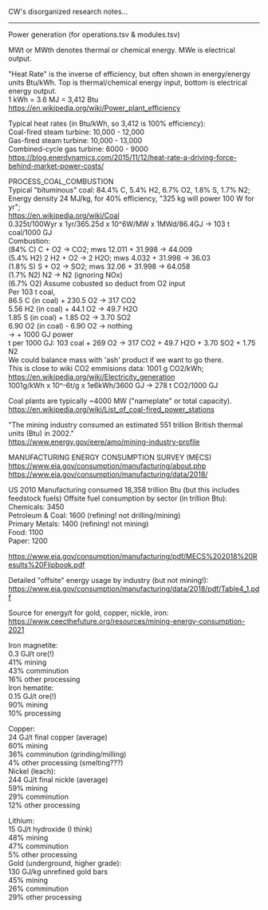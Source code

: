 CW's disorganized research notes...


***
Power generation (for operations.tsv & modules.tsv)


MWt or MWth denotes thermal or chemical energy. MWe is electrical output.

"Heat Rate" is the inverse of efficiency, but often shown in energy/energy units Btu/kWh. Top is thermal/chemical energy input, bottom is electrical energy output.  
1 kWh = 3.6 MJ = 3,412 Btu  
https://en.wikipedia.org/wiki/Power_plant_efficiency

Typical heat rates (in Btu/kWh, so 3,412 is 100% efficiency):  
Coal-fired steam turbine: 10,000 - 12,000  
Gas-fired steam turbine: 10,000 - 13,000  
Combined-cycle gas turbine: 6000 - 9000  
https://blog.enerdynamics.com/2015/11/12/heat-rate-a-driving-force-behind-market-power-costs/



PROCESS_COAL_COMBUSTION  
Typical "bituminous" coal: 84.4% C, 5.4% H2, 6.7% O2, 1.8% S, 1.7% N2;  
Energy density 24 MJ/kg, for 40% efficiency, "325 kg will power 100 W for yr";  
https://en.wikipedia.org/wiki/Coal  
0.325t/100Wyr x 1yr/365.25d x 10^6W/MW x 1MWd/86.4GJ -> 103 t coal/1000 GJ  
Combustion:  
(84% C) C + O2 -> CO2; mws 12.011 + 31.998 -> 44.009  
(5.4% H2) 2 H2 + O2 -> 2 H2O; mws 4.032 + 31.998 -> 36.03  
(1.8% S) S + O2 -> SO2; mws 32.06 + 31.998 -> 64.058  
(1.7% N2) N2 -> N2 (ignoring NOx)  
(6.7% O2) Assume cobusted so deduct from O2 input  
Per 103 t coal,  
86.5 C (in coal) + 230.5 O2 -> 317 CO2  
5.56 H2 (in coal) + 44.1 O2 -> 49.7 H2O  
1.85 S (in coal) + 1.85 O2 -> 3.70 SO2  
6.90 O2 (in coal) - 6.90 O2 -> nothing  
	-> + 1000 GJ power  
t per 1000 GJ: 103 coal + 269 O2 -> 317 CO2 + 49.7 H2O + 3.70 SO2 + 1.75 N2  
We could balance mass with 'ash' product if we want to go there.  
This is close to wiki CO2 emmisions data: 1001 g CO2/kWh;  
https://en.wikipedia.org/wiki/Electricity_generation  
1001g/kWh x 10^-6t/g x 1e6kWh/3600 GJ -> 278 t CO2/1000 GJ  


Coal plants are typically ~4000 MW ("nameplate" or total capacity).  
https://en.wikipedia.org/wiki/List_of_coal-fired_power_stations


"The mining industry consumed an estimated 551 trillion British thermal units (Btu) in 2002."  
https://www.energy.gov/eere/amo/mining-industry-profile  

MANUFACTURING ENERGY CONSUMPTION SURVEY (MECS)  
https://www.eia.gov/consumption/manufacturing/about.php  
https://www.eia.gov/consumption/manufacturing/data/2018/  

US 2010 Manufacturing consumed 18,358 trillion Btu (but this includes feedstock fuels)
Offsite fuel consumption by sector (in trillion Btu):  
Chemicals:        3450  
Petroleum & Coal: 1600 (refining! not drilling/mining)  
Primary Metals:   1400  (refining! not mining)  
Food:             1100  
Paper:            1200  

https://www.eia.gov/consumption/manufacturing/pdf/MECS%202018%20Results%20Flipbook.pdf

Detailed "offsite" energy usage by industry (but not mining!):  
https://www.eia.gov/consumption/manufacturing/data/2018/pdf/Table4_1.pdf

Source for energy/t for gold, copper, nickle, iron:  
https://www.ceecthefuture.org/resources/mining-energy-consumption-2021  

Iron magnetite:  
0.3 GJ/t ore(!)  
41% mining  
43% comminution  
16% other processing  
Iron hematite:  
0.15 GJ/t ore(!)  
90% mining  
10% processing  

Copper:  
24 GJ/t final copper (average)  
60% mining  
36% comminution (grinding/milling)  
4% other processing (smelting???)  
Nickel (leach):  
244 GJ/t final nickle (average)  
59% mining  
29% comminution  
12% other processing  

Lithium:  
15 GJ/t hydroxide (I think)  
48% mining  
47% comminution  
5% other processing  
Gold (underground, higher grade):  
130 GJ/kg unrefined gold bars  
45% mining  
26% comminution  
29% other processing  











